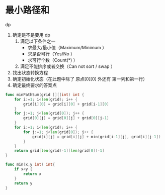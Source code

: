 # 最小路径和

dp
1. 确定是不是要用 dp
	1. 满足以下条件之一
		* 求最大/最小值（Maximum/Minimum ）
		* 求是否可行（Yes/No ）
		* 求可行个数（Count(*) ）
	2. 满足不能排序或者交换（Can not sort / swap ） 
2. 找出状态转换方程
3. 确定初始化状态（在此题中除了 原点[0][0] 外还有 第一列和第一行）
4. 确定最终要求的答案点

```go
func minPathSum(grid [][]int) int {
    for i:=1; i<len(grid); i++ {
        grid[i][0] = grid[i][0] + grid[i-1][0]
    }
    for j:=1; j<len(grid[0]); j++ {
        grid[0][j] = grid[0][j] + grid[0][j-1]
    }
    for i:=1; i<len(grid); i++ {
        for j:=1; j<len(grid[0]); j++ {
            grid[i][j] = grid[i][j] + min(grid[i-1][j], grid[i][j-1])
        }
    }
    return grid[len(grid)-1][len(grid[0])-1]
}

func min(x,y int) int{
    if x<y {
        return x
    }
    return y
}
```
